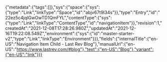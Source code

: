 {"metadata":{"tags":[]},"sys":{"space":{"sys":{"type":"Link","linkType":"Space","id":"abjv67t9l34s"}},"type":"Entry","id":"22ez5c4jqlGwOwTD1QmFYL","contentType":{"sys":{"type":"Link","linkType":"ContentType","id":"navigationItem"}},"revision":1,"createdAt":"2021-12-08T17:28:26.980Z","updatedAt":"2021-12-16T19:22:08.549Z","environment":{"sys":{"id":"master-starter-v2","type":"Link","linkType":"Environment"}}},"fields":{"internalTitle":{"en-US":"Navigation Item Child - Last Rev Blog"},"manualUrl":{"en-US":"https://www.lastrev.com/#blog"},"text":{"en-US":"Blog"},"variant":{"en-US":"link"}}}